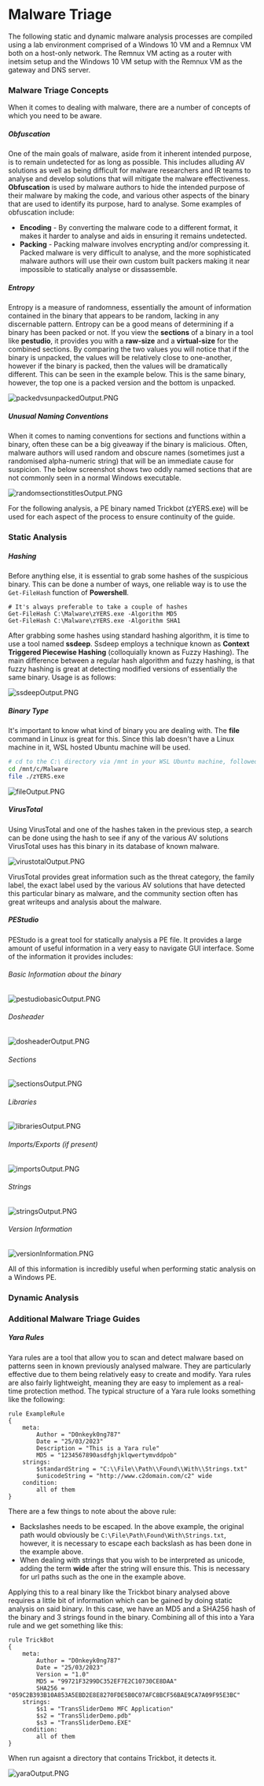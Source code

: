 # Malware Triage

The following static and dynamic malware analysis processes are compiled using a lab environment comprised of a Windows 10 VM and a Remnux VM both on a host-only network. The Remnux VM acting as a router with inetsim setup and the Windows 10 VM setup with the Remnux VM as the gateway and DNS server.

### Malware Triage Concepts

When it comes to dealing with malware, there are a number of concepts of which you need to be aware.

##### Obfuscation
One of the main goals of malware, aside from it inherent intended purpose, is to remain undetected for as long as possible. This includes alluding AV solutions as well as being difficult for malware researchers and IR teams to analyse and develop solutions that will mitigate the malware effectiveness. **Obfuscation** is used by malware authors to hide the intended purpose of their malware by making the code, and various other aspects of the binary that are used to identify its purpose, hard to analyse. Some examples of obfuscation include:
* **Encoding** - By converting the malware code to a different format, it makes it harder to analyse and aids in ensuring it remains undetected.
* **Packing** - Packing malware involves encrypting and/or compressing it. Packed malware is very difficult to analyse, and the more sophisticated malware authors will use their own custom built packers making it near impossible to statically analyse or dissassemble.

##### Entropy
Entropy is a measure of randomness, essentially the amount of information contained in the binary that appears to be random, lacking in any discernable pattern. Entropy can be a good means of determining if a binary has been packed or not. If you view the **sections** of a binary in a tool like **pestudio**, it provides you with a **raw-size** and a **virtual-size** for the combined sections. By comparing the two values you will notice that if the binary is unpacked, the values will be relatively close to one-another, however if the binary is packed, then the values will be dramatically different. This can be seen in the example below. This is the same binary, however, the top one is a packed version and the bottom is unpacked.

![packedvsunpackedOutput.PNG](../../../_resources/packedvsunpackedOutput.PNG)

##### Unusual Naming Conventions
When it comes to naming conventions for sections and functions within a binary, often these can be a big giveaway if the binary is malicious. Often, malware authors will used random and obscure names (sometimes just a randomised alpha-numeric string) that will be an immediate cause for suspicion. The below screenshot shows two oddly named sections that are not commonly seen in a normal Windows executable.

![randomsectionstitlesOutput.PNG](../../../_resources/randomsectionstitlesOutput.PNG)


For the following analysis, a PE binary named Trickbot (zYERS.exe) will be used for each aspect of the process to ensure continuity of the guide.

### Static Analysis

##### Hashing
Before anything else, it is essential to grab some hashes of the suspicious binary. This can be done a number of ways, one reliable way is to use the ```Get-FileHash``` function of **Powershell**.
```posh
# It's always preferable to take a couple of hashes
Get-FileHash C:\Malware\zYERS.exe -Algorithm MD5
Get-FileHash C:\Malware\zYERS.exe -Algorithm SHA1
```

After grabbing some hashes using standard hashing algorithm, it is time to use a tool named **ssdeep**. Ssdeep employs a technique known as **Context Triggered Piecewise Hashing** (colloquially known as Fuzzy Hashing). The main difference between a regular hash algorithm and fuzzy hashing, is that fuzzy hashing is great at detecting modified versions of essentially the same binary. Usage is as follows:

![ssdeepOutput.PNG](../../../_resources/ssdeepOutput.PNG)

##### Binary Type
It's important to know what kind of binary you are dealing with. The **file** command in Linux is great for this. Since this lab doesn't have a Linux machine in it, WSL hosted Ubuntu machine will be used.
```bash
# cd to the C:\ directory via /mnt in your WSL Ubuntu machine, followed by the location of your binary.
cd /mnt/c/Malware
file ./zYERS.exe
```

![fileOutput.PNG](../../../_resources/fileOutput.PNG)

##### VirusTotal
Using VirusTotal and one of the hashes taken in the previous step, a search can be done using the hash to see if any of the various AV solutions VirusTotal uses has this binary in its database of known malware.

![virustotalOutput.PNG](../../../_resources/virustotalOutput.PNG)

VirusTotal provides great information such as the threat category, the family label, the exact label used by the various AV solutions that have detected this particular binary as malware, and the community section often has great writeups and analysis about the malware.

##### PEStudio
PEStudo is a great tool for statically analysis a PE file. It provides a large amount of useful information in a very easy to navigate GUI interface. Some of the information it provides includes:
###### Basic Information about the binary

![pestudiobasicOutput.PNG](../../../_resources/pestudiobasicOutput.PNG)

###### Dosheader

![dosheaderOutput.PNG](../../../_resources/dosheaderOutput.PNG)

###### Sections

![sectionsOutput.PNG](../../../_resources/sectionsOutput.PNG)

###### Libraries

![librariesOutput.PNG](../../../_resources/librariesOutput.PNG)

###### Imports/Exports (if present)

![importsOutput.PNG](../../../_resources/importsOutput.PNG)

###### Strings

![stringsOutput.PNG](../../../_resources/stringsOutput.PNG)

###### Version Information

![versionInformation.PNG](../../../_resources/versionInformation.PNG)

All of this information is incredibly useful when performing static analysis on a Windows PE.

### Dynamic Analysis

### Additional Malware Triage Guides

##### Yara Rules
Yara rules are a tool that allow you to scan and detect malware based on patterns seen in known previously analysed malware. They are particularly effective due to them being relatively easy to create and modify. Yara rules are also fairly lightweight, meaning they are easy to implement as a real-time protection method. The typical structure of a Yara rule looks something like the following:
```yara
rule ExampleRule
{
	meta:
		Author = "D0nkeyk0ng787"
		Date = "25/03/2023"
		Description = "This is a Yara rule"
		MD5 = "1234567890asdfghjklqwertymvddpob"
	strings:
		$standardString = "C:\\File\\Path\\Found\\With\\Strings.txt"
		$unicodeString = "http://www.c2domain.com/c2" wide
	condition:
		all of them
}
```

There are a few things to note about the above rule:
* Backslashes needs to be escaped. In the above example, the original path would obviously be ```C:\File\Path\Found\With\Strings.txt```, however, it is necessary to escape each backslash as has been done in the example above.
* When dealing with strings that you wish to be interpreted as unicode, adding the term **wide** after the string will ensure this. This is necessary for url paths such as the one in the example above.

Applying this to a real binary like the Trickbot binary analysed above requires a little bit of information which can be gained by doing static analysis on said binary. In this case, we have an MD5 and a SHA256 hash of the binary and 3 strings found in the binary. Combining all of this into a Yara rule and we get something like this:
```yara
rule TrickBot
{
	meta:
		Author = "D0nkeyk0ng787"
		Date = "25/03/2023"
		Version = "1.0"
		MD5 = "99721F3299DC352EF7E2C10730CE8DAA"
		SHA256 = "059C2B393B10A853A5EBD2E8E8270FDE5B0C07AFC8BCF56BAE9CA7A09F95E3BC"
	strings:
		$s1 = "TransSliderDemo MFC Application"
		$s2 = "TransSliderDemo.pdb"
		$s3 = "TransSliderDemo.EXE"
	condition:
		all of them
}
```

When run agaisnt a directory that contains Trickbot, it detects it.

![yaraOutput.PNG](../../../_resources/yaraOutput.PNG)

